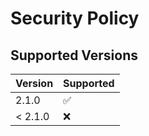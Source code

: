# Security Policy

## Supported Versions


| Version | Supported          |
| ------- | ------------------ |
| 2.1.0   | :white_check_mark: |
| < 2.1.0   | :x:                |
